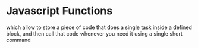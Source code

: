# Javascript Functions

which allow to store a piece of code that does a single task inside a defined block, and then call that code whenever you need it using a single short command